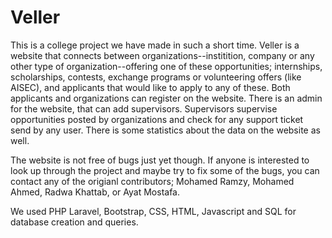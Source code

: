 # Veller

This is a college project we have made in such a short time.
Veller is a website that connects between organizations--institition, company or any other type of organization--offering one of these opportunities; internships, scholarships, contests, exchange programs or volunteering offers (like AISEC), and applicants that would like to apply to any of these.
Both applicants and organizations can register on the website. There is an admin for the website, that can add supervisors. Supervisors supervise opportunities posted by organizations and check for any support ticket send by any user.
There is some statistics about the data on the website as well.

The website is not free of bugs just yet though. If anyone is interested to look up through the project and maybe try to fix some of the bugs, you can contact any of the origianl contributors; Mohamed Ramzy, Mohamed Ahmed, Radwa Khattab, or Ayat Mostafa.

We used PHP Laravel, Bootstrap, CSS, HTML, Javascript and SQL for database creation and queries.
